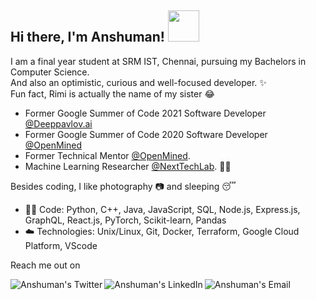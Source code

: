 <h2> Hi there, I'm Anshuman! <img src="https://media.giphy.com/media/mGcNjsfWAjY5AEZNw6/giphy.gif" width="50"></h2>

I am a final year student at SRM IST, Chennai, pursuing my Bachelors in Computer Science.<br>
And also an optimistic, curious and well-focused developer. :sparkles: <br>
Fun fact, Rimi is actually the name of my sister :joy: <br>

- Former Google Summer of Code 2021 Software Developer [@Deeppavlov.ai](https://deeppavlov.ai/interns)
- Former Google Summer of Code 2020 Software Developer [@OpenMined](https://www.openmined.org/)
- Former Technical Mentor [@OpenMined](https://www.openmined.org/).
- Machine Learning Researcher [@NextTechLab](https://github.com/NextTechLab). :man_technologist: <br>

Besides coding, I like photography :camera: and sleeping :sleeping:

- :man_technologist: Code: Python, C++, Java, JavaScript, SQL, Node.js, Express.js, GraphQL, React.js, PyTorch, Scikit-learn, Pandas 
- :cloud: Technologies: Unix/Linux, Git, Docker, Terraform, Google Cloud Platform, VScode

Reach me out on 

<a href="https://twitter.com/rimijoker">
  <img align="left" alt="Anshuman's Twitter" src="https://img.icons8.com/bubbles/50/000000/twitter.png"/>
</a>

<a href="https://www.linkedin.com/in/iamanshumansingh/">
  <img align="left" alt="Anshuman's LinkedIn" src="https://img.icons8.com/bubbles/50/000000/linkedin.png"/>
</a>

<a href="mailto:anshumansinghlinkedin@gmail.com">
  <img align="left" alt="Anshuman's Email" src="https://img.icons8.com/bubbles/50/000000/gmail.png"/>
</a>

